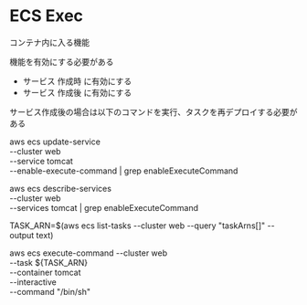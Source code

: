 # ECS Exec

コンテナ内に入る機能

機能を有効にする必要がある
- サービス 作成時 に有効にする
- サービス 作成後 に有効にする

サービス作成後の場合は以下のコマンドを実行、タスクを再デプロイする必要がある

aws ecs update-service \
    --cluster web\
    --service tomcat\
    --enable-execute-command | grep enableExecuteCommand

aws ecs describe-services \
--cluster web \
--services tomcat | grep enableExecuteCommand

TASK_ARN=$(aws ecs list-tasks --cluster web --query "taskArns[]"  --output text)

aws ecs execute-command --cluster web \
    --task ${TASK_ARN} \
    --container tomcat \
    --interactive \
    --command "/bin/sh"
